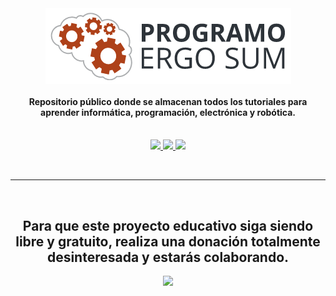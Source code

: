 <div align="center">
  <img align="center" src="logo-programo-ergo-sum.png"/>
  <h4>
    Repositorio público donde se almacenan todos los tutoriales para aprender informática, programación, electrónica y robótica.
  </h4>
</div>

<br />

<div align="center">
  <a href="https://www.programoergosum.es/colabora">
    <img src="https://badgen.net/badge/collaborators/♥/orange">
  </a>
  <a href="https://www.paypal.me/programoergosum">
    <img src="https://badgen.net/badge/donations/paypal%20me/orange">
  </a>
  <a href="https://creativecommons.org/licenses/by-sa/4.0/deed.es_ES">
    <img src="https://badgen.net/badge/license/ccbysa%204.0/orange">
  </a>
</div>

<br /><hr /><br />

<div align="center">
  <h2>
    Para que este proyecto educativo siga siendo libre y gratuito, realiza una donación totalmente desinteresada y estarás colaborando.
  </h2>
  <a href="https://www.paypal.com/cgi-bin/webscr?cmd=_s-xclick&hosted_button_id=7N56RY2QKJJDS&source=url">
    <img width="200" src="https://www.paypalobjects.com/es_ES/ES/i/btn/btn_donateCC_LG.gif" />
  </a>
</div>
